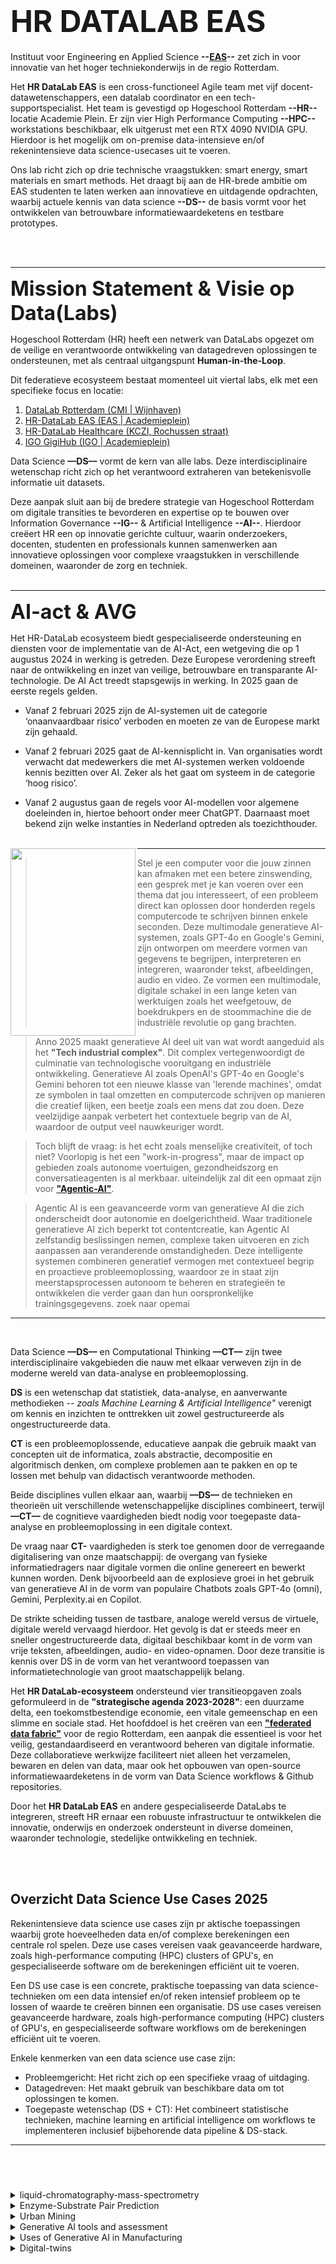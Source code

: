 <!--
https://docs.github.com/en/get-started/writing-on-github/getting-started-with-writing-and-formatting-on-github/basic-writing-and-formatting-syntax
-->

# <font size="9"> **HR DATALAB EAS**</font>


Instituut voor Engineering en Applied Science **--[EAS](https://www.hogeschoolrotterdam.nl/samenwerking/instituten/instituut-voor-engineering-en-applied-science/introductie/)--** zet zich in voor innovatie van het hoger techniekonderwijs in de regio Rotterdam.

Het **HR DataLab EAS** is een cross-functioneel Agile team met vijf docent-datawetenschappers, een datalab coordinator en een tech-supportspecialist. Het team is gevestigd op Hogeschool Rotterdam **--HR--** locatie Academie Plein. Er zijn vier High Performance Computing **--HPC--** workstations beschikbaar, elk uitgerust met een RTX 4090 NVIDIA GPU. Hierdoor is het mogelijk om on-premise data-intensieve en/of rekenintensieve data science-usecases uit te voeren.

Ons lab richt zich op drie technische vraagstukken: smart energy, smart materials en smart methods. 
Het draagt bij aan de HR-brede ambitie om EAS studenten te laten werken aan innovatieve en uitdagende opdrachten, waarbij actuele kennis van data science **--DS--** de basis vormt voor het ontwikkelen van betrouwbare informatiewaardeketens en testbare prototypes.

<br> <br>
***********

<font size="6"> **Mission Statement & Visie op Data(Labs)**</font>

Hogeschool Rotterdam (HR) heeft een netwerk van DataLabs opgezet om de veilige en verantwoorde ontwikkeling van  datagedreven oplossingen te ondersteunen, met als centraal uitgangspunt **Human-in-the-Loop**.



Dit federatieve ecosysteem bestaat momenteel uit viertal labs, elk met een specifieke focus en locatie:

1. [DataLab Rptterdam (CMI | Wijnhaven) ](https://datalabrotterdam.nl/)
2. [HR-DataLab EAS (EAS | Academieplein) ](https://github.com/HR-DataLab-EAS/PROJECTS)
3. [HR-DataLab Healthcare (KCZI, Rochussen straat)](https://www.hogeschoolrotterdam.nl/onderzoek/projecten-en-publicaties/zorginnovatie/zorginnovatie-met-technologie/hr-datalab-healthcare/)
4. [IGO GigiHub (IGO | Academieplein)](https://www.hogeschoolrotterdam.nl/hogeschool/nieuws/igo2/24-lwg-digitalisering-gebouwde-omgeving/)

Data Science **––DS––** vormt de kern van alle labs. Deze interdisciplinaire wetenschap richt zich op het verantwoord extraheren van betekenisvolle informatie uit datasets.

Deze aanpak sluit aan bij de bredere strategie van Hogeschool Rotterdam om digitale transities te bevorderen en expertise op te bouwen over Information Governance **--IG--**  & Artificial Intelligence **--AI--**.
Hierdoor creëert HR een op innovatie gerichte cultuur, waarin onderzoekers, docenten, studenten en professionals kunnen samenwerken aan innovatieve oplossingen voor complexe vraagstukken in verschillende domeinen, waaronder de zorg en techniek.
<br> <br>

***********

<font size="6"> **AI-act & AVG**</font>

Het HR-DataLab ecosysteem biedt gespecialiseerde ondersteuning en diensten voor de implementatie van de  AI-Act, een wetgeving die op 1 augustus 2024 in werking is getreden. 
Deze Europese verordening streeft naar de ontwikkeling en inzet van veilige, betrouwbare en transparante AI-technologie.
De AI Act treedt stapsgewijs in werking. In 2025 gaan de eerste regels gelden.

* Vanaf 2 februari 2025 zijn de AI-systemen uit de categorie ‘onaanvaardbaar risico’ verboden en moeten ze van de Europese markt zijn gehaald.

* Vanaf 2 februari 2025 gaat de AI-kennisplicht in. Van organisaties wordt verwacht dat medewerkers die met AI-systemen werken voldoende kennis bezitten over AI. Zeker als het gaat om systeem in de categorie ‘hoog risico’.

* Vanaf 2 augustus gaan de regels voor AI-modellen voor algemene doeleinden in, hiertoe behoort onder meer ChatGPT. Daarnaast moet bekend zijn welke instanties in Nederland optreden als toezichthouder.
<br> <br>

<img align="left" width="200" height="300" src="https://user-images.githubusercontent.com/684692/211400087-a93ef037-e191-4356-8fc2-4773e247ef9c.jpg">

*****

> Stel je een computer voor die jouw zinnen kan afmaken met een betere zinswending, een gesprek met je kan voeren over een thema dat jou interesseert, of een probleem direct kan oplossen door honderden regels computercode te schrijven binnen enkele seconden. Deze multimodale generatieve AI-systemen, zoals GPT-4o en Google's Gemini, zijn ontworpen om meerdere vormen van gegevens te begrijpen, interpreteren en integreren, waaronder tekst, afbeeldingen, audio en video. Ze vormen een multimodale, digitale schakel in een lange keten van werktuigen zoals het weefgetouw, de boekdrukpers en de stoommachine die de industriële revolutie op gang brachten.

> Anno 2025 maakt generatieve AI deel uit van wat wordt aangeduid als het **"Tech industrial complex"**. Dit complex vertegenwoordigt de culminatie van technologische vooruitgang en industriële ontwikkeling. Generatieve AI zoals OpenAI's GPT-4o en Google's Gemini behoren tot een nieuwe klasse van 'lerende machines', omdat ze symbolen in taal omzetten en computercode schrijven op manieren die creatief lijken, een beetje zoals een mens dat zou doen. Deze veelzijdige aanpak verbetert het contextuele begrip van de AI, waardoor de output veel nauwkeuriger wordt.

>Toch blijft de vraag: is het echt zoals menselijke creativiteit, of toch niet? Voorlopig is het een "work-in-progress", maar de impact op gebieden zoals autonome voertuigen, gezondheidszorg en conversatieagenten is al merkbaar. uiteindelijk zal dit een opmaat zijn voor [**"Agentic-AI"**](https://blogs.nvidia.com/blog/what-is-agentic-ai/).

>Agentic AI is een geavanceerde vorm van generatieve AI die zich onderscheidt door autonomie en doelgerichtheid. Waar traditionele generatieve AI zich beperkt tot contentcreatie, kan Agentic AI zelfstandig beslissingen nemen, complexe taken uitvoeren en zich aanpassen aan veranderende omstandigheden. Deze intelligente systemen combineren generatief vermogen met contextueel begrip en proactieve probleemoplossing, waardoor ze in staat zijn meerstapsprocessen autonoom te beheren en strategieën te ontwikkelen die verder gaan dan hun oorspronkelijke trainingsgegevens.
zoek naar opemai
*****

<br>

Data Science  **––DS––** en Computational Thinking  **––CT––** zijn twee interdisciplinaire vakgebieden die nauw met elkaar verweven zijn in de moderne wereld van data-analyse en probleemoplossing.

**DS** is  een wetenschap dat statistiek, data-analyse, en aanverwante methodieken *-- zoals Machine Learning & Artificial Intelligence"* verenigt om kennis en inzichten te onttrekken uit zowel gestructureerde als ongestructureerde data.

**CT** is een probleemoplossende, educatieve aanpak die gebruik maakt van concepten uit de informatica, zoals abstractie, decompositie en algoritmisch denken, om complexe problemen aan te pakken en op te lossen met behulp van didactisch verantwoorde methoden.

Beide disciplines vullen elkaar aan, waarbij  **––DS––** de technieken en theorieën uit verschillende wetenschappelijke disciplines combineert, terwijl **––CT––** de cognitieve vaardigheden biedt nodig voor toegepaste data-analyse en probleemoplossing in een digitale context.

De vraag naar **CT-** vaardigheden is sterk toe genomen door de verregaande digitalisering van onze maatschappij: de overgang van fysieke informatiedragers naar digitale vormen die online genereert en bewerkt kunnen worden. Denk bijvoorbeeld aan de explosieve groei in het gebruik van generatieve AI in de vorm van populaire Chatbots zoals GPT-4o (omni), Gemini, Perplexity.ai en Copilot.

De strikte scheiding tussen de tastbare, analoge wereld versus de virtuele, digitale wereld vervaagd hierdoor. Het gevolg is dat er steeds meer en sneller ongestructureerde data, digitaal beschikbaar komt in de vorm van vrije teksten, afbeeldingen, audio- en video-opnamen. Door deze transitie is kennis over DS in de vorm van het verantwoord toepassen van informatietechnologie van groot maatschappelijk belang.

Het **HR DataLab-ecosysteem**  ondersteund vier transitieopgaven zoals geformuleerd in de **"strategische agenda 2023-2028"**: een duurzame delta, een toekomstbestendige economie, een vitale gemeenschap en een slimme en sociale stad. Het hoofddoel is het creëren van een [**"federated data fabric"**](https://www.researchgate.net/publication/357933768_NO_MORE_SECRETS_AIRA_LivinG-Lab_AI_ETHICS) voor de regio Rotterdam, een aanpak die essentieel is voor het veilig, gestandaardiseerd en verantwoord beheren van digitale informatie. Deze collaboratieve werkwijze faciliteert niet alleen het verzamelen, bewaren en delen van data, maar ook het opbouwen van open-source informatiewaardeketens in de vorm van Data Science workflows & Github repositories.

Door het **HR DataLab EAS** en andere gespecialiseerde DataLabs te integreren, streeft HR ernaar een robuuste infrastructuur te ontwikkelen die innovatie, onderwijs en onderzoek ondersteunt in diverse domeinen, waaronder technologie, stedelijke ontwikkeling en techniek.

<br> <br>

## Overzicht Data Science Use Cases 2025




Rekenintensieve data science use cases zijn pr  aktische toepassingen waarbij grote hoeveelheden data en/of complexe berekeningen een centrale rol spelen. Deze use cases vereisen vaak geavanceerde hardware, zoals high-performance computing (HPC) clusters of GPU's, en gespecialiseerde software om de berekeningen efficiënt uit te voeren.




Een DS use case is een concrete, praktische toepassing van data science-technieken om een data intensief en/of reken intensief probleem op te lossen of waarde te creëren binnen een organisatie. DS use cases vereisen geavanceerde hardware, zoals high-performance computing (HPC) clusters of GPU's, en gespecialiseerde software workflows om de berekeningen efficiënt uit te voeren.

Enkele kenmerken van een data science use case zijn:
* Probleemgericht: Het richt zich op een specifieke vraag of uitdaging.
* Datagedreven: Het maakt gebruik van beschikbare data om tot oplossingen te komen.
* Toegepaste wetenschap (DS + CT): Het combineert statistische technieken, machine learning en artificial intelligence om workflows te implementeren inclusief bijbehorende data pipeline & DS-stack.


***********
<br> <br>
###



<details>

<summary> liquid-chromatography-mass-spectrometry </summary>

### digiLAURA (LC/MS, Automatic, Universal, Result, Analysis)

Automated reading of Meta Data Thermio .raw files + Matlab-based Peak detection

```python 
    from pymsfilereader import MSFileReader
    #rawfile = MSFileReader("Stengel60duplo1")

    rawfile = MSFileReader(r"D:\RAW\EXAMPLE\20241022\Lemonfiness_s3_onbespoten.raw")

    print('GetNumInstMethods', rawfile.GetNumInstMethods())
    print('GetInstMethodNames', rawfile.GetInstMethodNames())
        for i in range(rawfile.GetNumInstMethods()):
        print('-------------------------------------------------------------------------------')
        print(rawfile.GetInstMethod(0))  # "View/Report/Instrument Method"
        print('-------------------------------------------------------------------------------')
        #print('rawfile.ExtractInstMethodFromRaw', rawfile.ExtractInstMethodFromRaw(rawfile.filename + '.meth'))
```

</details>


<details>

<summary> Enzyme-Substrate Pair Prediction </summary>

### Enzyme-Substrate Pair Prediction

based on The substrate scopes of enzymes: [A general prediction model based on machine and deep learning](https://www.nature.com/articles/s41467-023-38347-2)

```python 
    pip install torch
    pip install numpy
    pip install tensorflow
    pip install fair-esm
    pip install jupyter
    pip install matplotlib
    pip install hyperopt
    pip install pickle
    pip install biopython
    conda install pandas=1.3.0
    conda install -c conda-forge py-xgboost=1.2.0
    conda install -c rdkit rdkit
```

</details>


<details>

<summary> Urban Mining </summary>

### Urban mining: automated detection of electronic components from printed circuit boards

See: Real-Time Detection of Electronic Components in Waste Printed Circuit Boards: A Transformer-Based Approach

```python 

```

</details>



<details>

<summary>  Generative AI tools and assessment </summary>

### Development of generative AI-based tools for knowledge-grounded evaluation of bachelor theses


The integration of generative AI in thesis evaluation is an evolving field, with ongoing research aimed at enhancing the accuracy, reliability, and ethical implementation of these tools in academic settings.

see: Moorhouse, B. L., Yeo, M. A., & Wan, Y. (2023). Generative AI tools and assessment: Guidelines of the world's top-ranking universities. Computers and Education Open, 5, 100151.

```python 

```

</details>






<details>

<summary> Uses of Generative AI in Manufacturing </summary>

### Development of generative AI-based tools for Industrial Product Design

Designers can explore a broader range of creative possibilities and refine designs more efficiently.
Generative AI is reshaping industrial product design and manufacturing by enhancing creativity, accelerating processes, optimizing resources, and supporting sustainability goals. However, its successful implementation requires collaboration between AI tools and human expertise.

```python 

```

</details>




<details>

<summary> Digital-twins </summary>

### Optimization of electric vehicles (EVs) using MATLAB and Simulink

Digital twins are virtual representations of physical assets, enabling real-time monitoring, simulation, and optimization of electric vehicles (EVs) using MATLAB and Simulink. These tools provide a comprehensive platform for EV development, combining physics-based modeling, advanced data analytics, and AI capabilities.

By utilizing MATLAB and Simulink for digital twin creation in EV design, engineers can front-load development, optimize systems, and leverage data-driven insights to enhance vehicle performance and reliability

```python 

```

</details>
